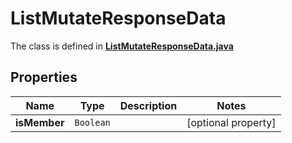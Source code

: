

# ListMutateResponseData

The class is defined in **[ListMutateResponseData.java](../../src/main/java/example/micronaut/model/ListMutateResponseData.java)**

## Properties

Name | Type | Description | Notes
------------ | ------------- | ------------- | -------------
**isMember** | `Boolean` |  |  [optional property]



